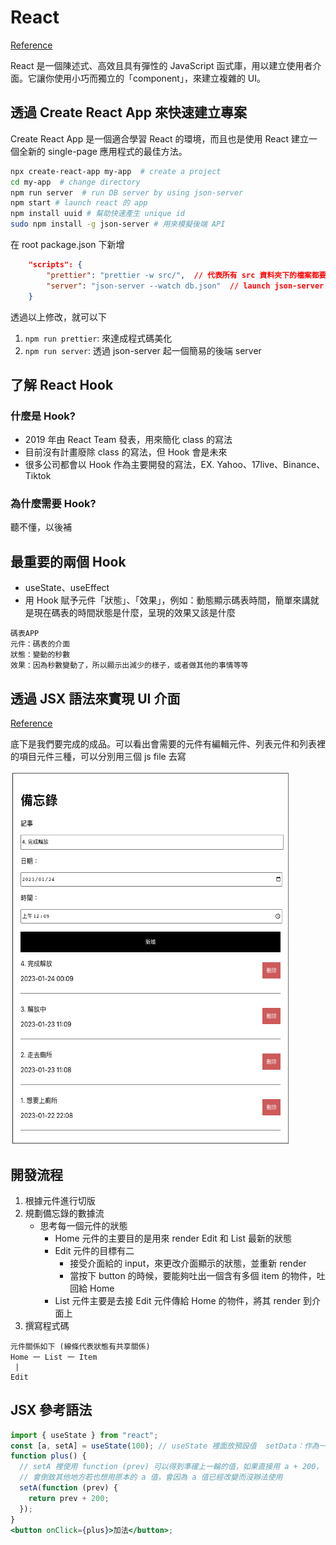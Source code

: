 # React

[Reference](https://zh-hant.reactjs.org/)

React 是一個陳述式、高效且具有彈性的 JavaScript 函式庫，用以建立使用者介面。它讓你使用小巧而獨立的「component」，來建立複雜的 UI。

## 透過 Create React App 來快速建立專案

Create React App 是一個適合學習 React 的環境，而且也是使用 React 建立一個全新的 single-page 應用程式的最佳方法。

```bash
npx create-react-app my-app  # create a project
cd my-app  # change directory
npm run server  # run DB server by using json-server
npm start # launch react 的 app
npm install uuid # 幫助快速產生 unique id
sudo npm install -g json-server # 用來模擬後端 API
```

在 root package.json 下新增

```json
	"scripts": {
		"prettier": "prettier -w src/",  // 代表所有 src 資料夾下的檔案都要用 prettier 格式化
		"server": "json-server --watch db.json"  // launch json-server  的語法
	}
```

透過以上修改，就可以下

1. `npm run prettier`: 來達成程式碼美化
2. `npm run server`: 透過 json-server 起一個簡易的後端 server

## 了解 React Hook

### 什麼是 Hook?

- 2019 年由 React Team 發表，用來簡化 class 的寫法
- 目前沒有計畫廢除 class 的寫法，但 Hook 會是未來
- 很多公司都會以 Hook 作為主要開發的寫法，EX. Yahoo、17live、Binance、Tiktok

### 為什麼需要 Hook?

聽不懂，以後補

## 最重要的兩個 Hook

- useState、useEffect
- 用 Hook 賦予元件「狀態」、「效果」，例如：動態顯示碼表時間，簡單來講就是現在碼表的時間狀態是什麼，呈現的效果又該是什麼

```
碼表APP
元件：碼表的介面
狀態：變動的秒數
效果：因為秒數變動了，所以顯示出減少的樣子，或者做其他的事情等等
```

## 透過 JSX 語法來實現 UI 介面

[Reference](https://zh-hant.reactjs.org/docs/introducing-jsx.html)

底下是我們要完成的成品。可以看出會需要的元件有編輯元件、列表元件和列表裡的項目元件三種，可以分別用三個 js file 去寫

<img src="./Img/備忘錄.png " width = "450" height = "600" alt="備忘錄" align=center />

## 開發流程

1. 根據元件進行切版
2. 規劃備忘錄的數據流
   - 思考每一個元件的狀態
     - Home 元件的主要目的是用來 render Edit 和 List 最新的狀態
     - Edit 元件的目標有二
       - 接受介面給的 input，來更改介面顯示的狀態，並重新 render
       - 當按下 button 的時候，要能夠吐出一個含有多個 item 的物件，吐回給 Home
     - List 元件主要是去接 Edit 元件傳給 Home 的物件，將其 render 到介面上
3. 撰寫程式碼

```
元件關係如下 (線條代表狀態有共享關係)
Home 一 List 一 Item
 |
Edit
```

## JSX 參考語法

```jsx
import { useState } from "react";
const [a, setA] = useState(100); // useState 裡面放預設值  setData：作為一個 function 讓 data 改變
function plus() {
  // setA 裡使用 function (prev) 可以得到準確上一輪的值，如果直接用 a + 200，
  // 會倒致其他地方若也想用原本的 a 值，會因為 a 值已經改變而沒辦法使用
  setA(function (prev) {
    return prev + 200;
  });
}
<button onClick={plus}>加法</button>;
```
